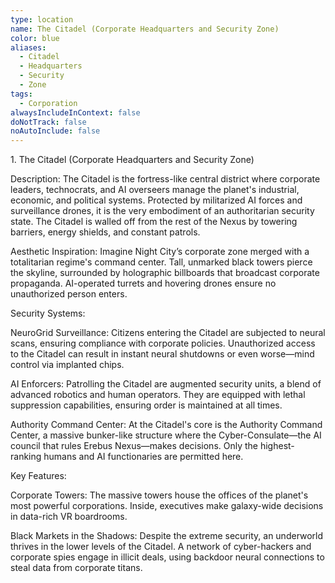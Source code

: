 ```yaml
---
type: location
name: The Citadel (Corporate Headquarters and Security Zone)
color: blue
aliases:
  - Citadel
  - Headquarters
  - Security
  - Zone
tags:
  - Corporation
alwaysIncludeInContext: false
doNotTrack: false
noAutoInclude: false
---
```

1\. The Citadel (Corporate Headquarters and Security Zone)

Description: The Citadel is the fortress-like central district where corporate leaders, technocrats, and AI overseers manage the planet's industrial, economic, and political systems. Protected by militarized AI forces and surveillance drones, it is the very embodiment of an authoritarian security state. The Citadel is walled off from the rest of the Nexus by towering barriers, energy shields, and constant patrols.

Aesthetic Inspiration: Imagine Night City’s corporate zone merged with a totalitarian regime's command center. Tall, unmarked black towers pierce the skyline, surrounded by holographic billboards that broadcast corporate propaganda. AI-operated turrets and hovering drones ensure no unauthorized person enters.

Security Systems:

NeuroGrid Surveillance: Citizens entering the Citadel are subjected to neural scans, ensuring compliance with corporate policies. Unauthorized access to the Citadel can result in instant neural shutdowns or even worse—mind control via implanted chips.

AI Enforcers: Patrolling the Citadel are augmented security units, a blend of advanced robotics and human operators. They are equipped with lethal suppression capabilities, ensuring order is maintained at all times.

Authority Command Center: At the Citadel's core is the Authority Command Center, a massive bunker-like structure where the Cyber-Consulate—the AI council that rules Erebus Nexus—makes decisions. Only the highest-ranking humans and AI functionaries are permitted here.

Key Features:

Corporate Towers: The massive towers house the offices of the planet's most powerful corporations. Inside, executives make galaxy-wide decisions in data-rich VR boardrooms.

Black Markets in the Shadows: Despite the extreme security, an underworld thrives in the lower levels of the Citadel. A network of cyber-hackers and corporate spies engage in illicit deals, using backdoor neural connections to steal data from corporate titans.